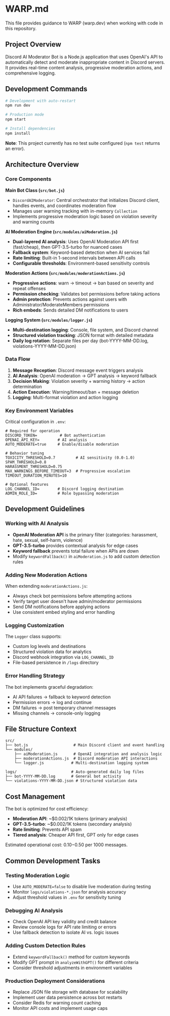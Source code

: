 # WARP.md

This file provides guidance to WARP (warp.dev) when working with code in this repository.

## Project Overview

Discord AI Moderator Bot is a Node.js application that uses OpenAI's API to automatically detect and moderate inappropriate content in Discord servers. It provides real-time content analysis, progressive moderation actions, and comprehensive logging.

## Development Commands

```bash
# Development with auto-restart
npm run dev

# Production mode
npm start

# Install dependencies
npm install
```

**Note**: This project currently has no test suite configured (`npm test` returns an error).

## Architecture Overview

### Core Components

**Main Bot Class (`src/bot.js`)**
- `DiscordAIModerator`: Central orchestrator that initializes Discord client, handles events, and coordinates moderation flow
- Manages user warning tracking with in-memory `Collection`
- Implements progressive moderation logic based on violation severity and warning counts

**AI Moderation Engine (`src/modules/aiModeration.js`)**
- **Dual-layered AI analysis**: Uses OpenAI Moderation API first (fast/cheap), then GPT-3.5-turbo for nuanced cases
- **Fallback system**: Keyword-based detection when AI services fail
- **Rate limiting**: Built-in 1-second intervals between API calls
- **Configurable thresholds**: Environment-based sensitivity controls

**Moderation Actions (`src/modules/moderationActions.js`)**
- **Progressive actions**: warn → timeout → ban based on severity and repeat offenses
- **Permission checking**: Validates bot permissions before taking actions
- **Admin protection**: Prevents actions against users with Administrator/ModerateMembers permissions
- **Rich embeds**: Sends detailed DM notifications to users

**Logging System (`src/modules/logger.js`)**
- **Multi-destination logging**: Console, file system, and Discord channel
- **Structured violation tracking**: JSON format with detailed metadata
- **Daily log rotation**: Separate files per day (bot-YYYY-MM-DD.log, violations-YYYY-MM-DD.json)

### Data Flow

1. **Message Reception**: Discord message event triggers analysis
2. **AI Analysis**: OpenAI moderation → GPT analysis → keyword fallback
3. **Decision Making**: Violation severity + warning history → action determination
4. **Action Execution**: Warning/timeout/ban + message deletion
5. **Logging**: Multi-format violation and action logging

### Key Environment Variables

Critical configuration in `.env`:

```env
# Required for operation
DISCORD_TOKEN=          # Bot authentication
OPENAI_API_KEY=        # AI analysis
AUTO_MODERATE=true     # Enable/disable moderation

# Behavior tuning
TOXICITY_THRESHOLD=0.7         # AI sensitivity (0.0-1.0)
SPAM_THRESHOLD=0.8
HARASSMENT_THRESHOLD=0.75
MAX_WARNINGS_BEFORE_TIMEOUT=3  # Progressive escalation
TIMEOUT_DURATION_MINUTES=10

# Optional features
LOG_CHANNEL_ID=        # Discord logging destination
ADMIN_ROLE_ID=         # Role bypassing moderation
```

## Development Guidelines

### Working with AI Analysis

- **OpenAI Moderation API** is the primary filter (categories: harassment, hate, sexual, self-harm, violence)
- **GPT-3.5-turbo** provides contextual analysis for edge cases
- **Keyword fallback** prevents total failure when APIs are down
- Modify `keywordFallback()` in `aiModeration.js` to add custom detection rules

### Adding New Moderation Actions

When extending `moderationActions.js`:
- Always check bot permissions before attempting actions
- Verify target user doesn't have admin/moderator permissions
- Send DM notifications before applying actions
- Use consistent embed styling and error handling

### Logging Customization

The `Logger` class supports:
- Custom log levels and destinations
- Structured violation data for analytics
- Discord webhook integration via `LOG_CHANNEL_ID`
- File-based persistence in `/logs` directory

### Error Handling Strategy

The bot implements graceful degradation:
- AI API failures → fallback to keyword detection
- Permission errors → log and continue
- DM failures → post temporary channel messages
- Missing channels → console-only logging

## File Structure Context

```
src/
├── bot.js                    # Main Discord client and event handling
└── modules/
    ├── aiModeration.js       # OpenAI integration and analysis logic
    ├── moderationActions.js  # Discord moderation API interactions
    └── logger.js            # Multi-destination logging system

logs/                        # Auto-generated daily log files
├── bot-YYYY-MM-DD.log       # General bot activity
└── violations-YYYY-MM-DD.json # Structured violation data
```

## Cost Management

The bot is optimized for cost efficiency:
- **Moderation API**: ~$0.002/1K tokens (primary analysis)
- **GPT-3.5-turbo**: ~$0.002/1K tokens (secondary analysis)
- **Rate limiting**: Prevents API spam
- **Tiered analysis**: Cheaper API first, GPT only for edge cases

Estimated operational cost: $0.10-$0.50 per 1000 messages.

## Common Development Tasks

### Testing Moderation Logic
- Use `AUTO_MODERATE=false` to disable live moderation during testing
- Monitor `logs/violations-*.json` for analysis accuracy
- Adjust threshold values in `.env` for sensitivity tuning

### Debugging AI Analysis
- Check OpenAI API key validity and credit balance
- Review console logs for API rate limiting or errors
- Use fallback detection to isolate AI vs. logic issues

### Adding Custom Detection Rules
- Extend `keywordFallback()` method for custom keywords
- Modify GPT prompt in `analyzeWithGPT()` for different criteria
- Consider threshold adjustments in environment variables

### Production Deployment Considerations
- Replace JSON file storage with database for scalability
- Implement user data persistence across bot restarts
- Consider Redis for warning count caching
- Monitor API costs and implement usage caps

